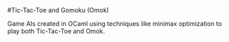 #Tic-Tac-Toe and Gomoku (Omok)

Game AIs created in OCaml using techniques like minimax optimization to play both Tic-Tac-Toe and Omok. 
